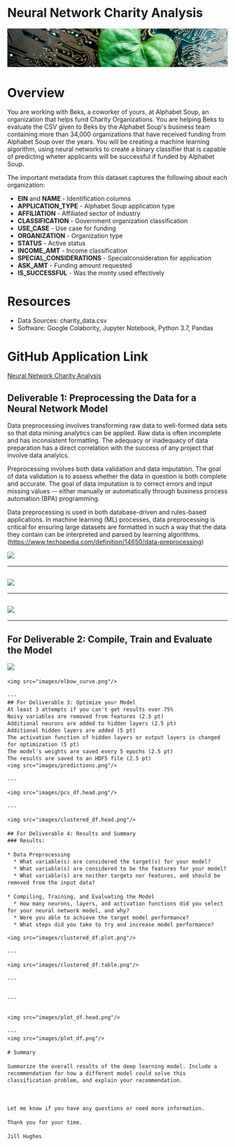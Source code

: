 # Neural Network Charity Analysis
![logo](images/module_19_logo.png)

# Overview

You are working with Beks, a coworker of yours, at Alphabet Soup, an organization that helps fund Charity Organizations.  You are helping Beks to evaluate the CSV given to Beks by the Alphabet Soup's business team containing more than 34,000 organizations that have received funding from Alphabet Soup over the years.  You will be creating a machine learning algorithm, using neural networks to create a binary classifier that is capable of predicting wheter applicants will be successful if funded by Alphabet Soup.

The important metadata from this dataset captures the following about each organization:
* **EIN** and **NAME** - Identification columns
* **APPLICATION_TYPE** - Alphabet Soup application type
* **AFFILIATION** - Affiliated sector of industry
* **CLASSIFICATION** - Government organization classification
* **USE_CASE** - Use case for funding
* **ORGANIZATION** - Organization type
* **STATUS** - Active status
* **INCOME_AMT** - Income classification
* **SPECIAL_CONSIDERATIONS** - Specialconsideration for application
* **ASK_AMT** - Funding amount requested
* **IS_SUCCESSFUL** - Was the monty used effectively   

# Resources
* Data Sources: charity_data.csv
* Software: Google Colabority, Jupyter Notebook, Python 3.7, Pandas

# GitHub Application Link

<a href="https://jillibus.github.io/Neural_Network_Charity_Analysis">Neural Network Charity Analysis</a>

## Deliverable 1: Preprocessing the Data for a Neural Network Model

Data preprocessing involves transforming raw data to well-formed data sets so that data mining analytics can be applied. Raw data is often incomplete and has inconsistent formatting. The adequacy or inadequacy of data preparation has a direct correlation with the success of any project that involve data analyics.

Preprocessing involves both data validation and data imputation. The goal of data validation is to assess whether the data in question is both complete and accurate. The goal of data imputation is to correct errors and input missing values -- either manually or automatically through business process automation (BPA) programming.

Data preprocessing is used in both database-driven and rules-based applications. In machine learning (ML) processes, data preprocessing is critical for ensuring large datasets are formatted in such a way that the data they contain can be interpreted and parsed by learning algorithms. (https://www.techopedia.com/definition/14650/data-preprocessing)




<img src="images/crypto_df.cleaned.png"/>

___
```

```
<img src="images/cryptonames_df.head.png"/>

---
```

```
<img src="images/X.head.png"/>

---


## For Deliverable 2: Compile, Train and Evaluate the Model


<img src="images/pcs_df.nopredictions.png"/>


```
<img src="images/elbow_curve.png"/>

---
## For Deliverable 3: Optimize your Model
At least 3 attempts if you can't get results over 75%
Noisy variables are removed from features (2.5 pt)
Additional neurons are added to hidden layers (2.5 pt)
Additional hidden layers are added (5 pt)
The activation function of hidden layers or output layers is changed for optimization (5 pt)
The model's weights are saved every 5 epochs (2.5 pt)
The results are saved to an HDF5 file (2.5 pt)
<img src="images/predictions.png"/>

---
```

```
<img src="images/pcs_df.head.png"/>

---
```

```
<img src="images/clustered_df.head.png"/>

## For Deliverable 4: Results and Summary
### Results: 

* Data Preprocessing
  * What variable(s) are considered the target(s) for your model?
  * What variable(s) are considered to be the features for your model?
  * What variable(s) are neither targets nor features, and should be removed from the input data?
  
* Compiling, Training, and Evaluating the Model
  * How many neurons, layers, and activation functions did you select for your neural network model, and why?
  * Were you able to achieve the target model performance?
  * What steps did you take to try and increase model performance?

```

```
<img src="images/clustered_df.plot.png"/>

---
```

```
<img src="images/clustered_df.table.png"/>

---
```

```
```

```
---
```

```
```

```
<img src="images/plot_df.head.png"/>

---
<img src="images/plot_df.png"/>

# Summary

Summarize the overall results of the deep learning model. Include a recommendation for how a different model could solve this classification problem, and explain your recommendation.



Let me know if you have any questions or need more information.

Thank you for your time.

Jill Hughes
